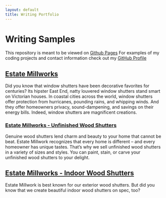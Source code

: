 ```yaml
---
layout: default
title: Writing Portfolio
---
```


# Writing Samples 
  
  This repository is meant to be viewed on [Github Pages](https://jonas-bird.github.io/writing-portfolio/)
  For examples of my coding projects and contact information check out my [GitHub Profile](https://github.com/jonas-bird)
  
## [Estate Millworks](./window-shutters.md)

Did you know that window shutters have been decorative favorites for centuries? Its hipster East End, natty louvered window shutters stand smart on Victorian houses. In coastal cities across the world, window shutters offer protection from hurricanes, pounding rains, and whipping winds. And they offer homeowners privacy, sound-dampening, and savings on their energy bills. Indeed, window shutters are magnificent creations.  

### [Estate Millworks - Unfinished Wood Shutters](./unfinished-wood-shutters.md)

Genuine wood shutters lend charm and beauty to your home that cannot be beat. Estate Millwork recognizes that every home is different – and every homeowner has unique tastes. That’s why we sell unfinished wood shutters in a variety of sizes and styles. You can paint, stain, or carve your unfinished wood shutters to your delight.  

## [Estate Millworks - Indoor Wood Shutters](./indoor-shutters.md)

Estate Millwork is best known for our exterior wood shutters. But did you know that we create beautiful indoor wood shutters on spec, too? 
